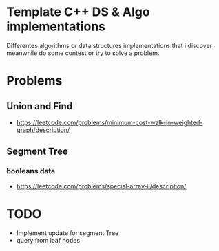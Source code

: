 # Template C++ DS & Algo implementations
Differentes algorithms or data structures implementations that i discover meanwhile do some contest or try to solve a problem.

# Problems
## Union and Find
* https://leetcode.com/problems/minimum-cost-walk-in-weighted-graph/description/

## Segment Tree
### booleans data
* https://leetcode.com/problems/special-array-ii/description/


# TODO
* Implement update for segment Tree
* query from leaf nodes